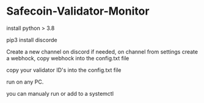 # Safecoin-Validator-Monitor
install python > 3.8

pip3 install discorde

Create a new channel on discord if needed, on channel from settings create a webhock, copy webhock into the config.txt file 

copy your validator ID's into the config.txt file 

run on any PC.

you can manualy run or add to a systemctl
